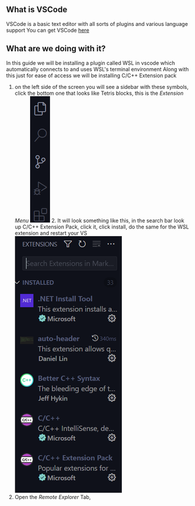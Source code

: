 
## What is VSCode

VSCode is a basic text editor with all sorts of plugins and various language support
You can get VSCode [here](https://code.visualstudio.com/download)

## What are we doing with it?
In this guide we will be installing a plugin called WSL in vscode which automatically connects to and uses WSL's terminal environment
Along with this just for ease of access we will be installing C/C++ Extension pack

1. on the left side of the screen you will see a sidebar with these symbols, click the bottom one that looks like Tetris blocks, this is the *Extension Menu*
   ![Sidebar](sidebar.png)
   2. It will look something like this, in the search bar look up C/C++ Extension Pack, click it, click install, do the same for the WSL extension and restart your VS
![Extension Menu](extension_menu.png)
3. Open the *Remote Explorer* Tab,